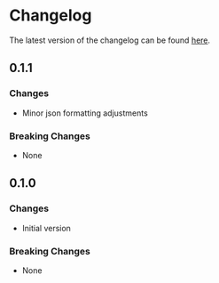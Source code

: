 # Changelog

The latest version of the changelog can be found [here](https://github.com/Azure/bicep-registry-modules/blob/main/avm/res/api-management/service/api/CHANGELOG.md).

## 0.1.1

### Changes

- Minor json formatting adjustments

### Breaking Changes

- None

## 0.1.0

### Changes

- Initial version

### Breaking Changes

- None
